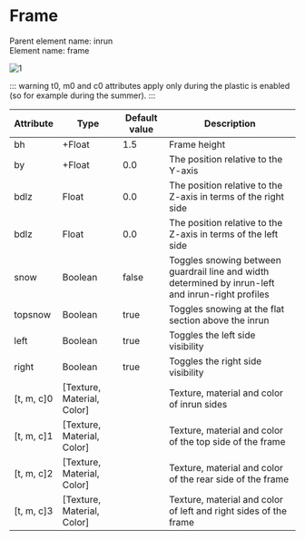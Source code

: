 # Frame

Parent element name: inrun\
Element name: frame

![1](/frame.png)

::: warning
t0, m0 and c0 attributes apply only during the plastic is enabled (so for example during the summer).
:::

| Attribute  | Type                       | Default value | Description                                                                                        |
| ---------- | -------------------------- | ------------- | -------------------------------------------------------------------------------------------------- |
| bh         | +Float                     | 1.5           | Frame height                                                                                       |
| by         | +Float                     | 0.0           | The position relative to the Y-axis                                                                |
| bdlz       | Float                      | 0.0           | The position relative to the Z-axis in terms of the right side                                     |
| bdlz       | Float                      | 0.0           | The position relative to the Z-axis in terms of the left side                                      |
| snow       | Boolean                    | false         | Toggles snowing between guardrail line and width determined by inrun-left and inrun-right profiles |
| topsnow    | Boolean                    | true          | Toggles snowing at the flat section above the inrun                                                |
| left       | Boolean                    | true          | Toggles the left side visibility                                                                   |
| right      | Boolean                    | true          | Toggles the right side visibility                                                                  |
| [t, m, c]0 | [Texture, Material, Color] |               | Texture, material and color of inrun sides                                                         |
| [t, m, c]1 | [Texture, Material, Color] |               | Texture, material and color of the top side of the frame                                           |
| [t, m, c]2 | [Texture, Material, Color] |               | Texture, material and color of the rear side of the frame                                          |
| [t, m, c]3 | [Texture, Material, Color] |               | Texture, material and color of left and right sides of the frame                                   |
